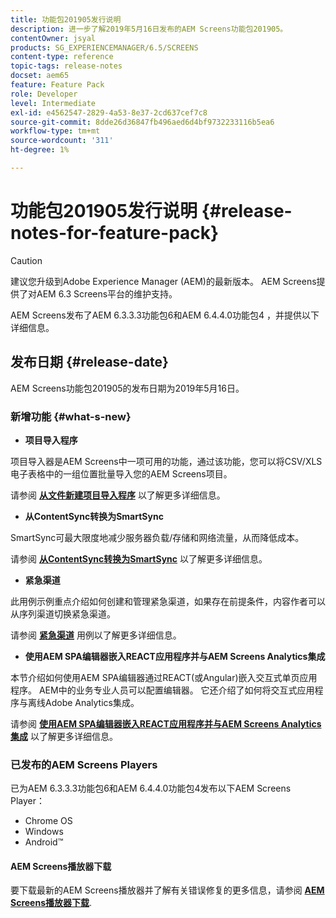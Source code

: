 ```yaml
---
title: 功能包201905发行说明
description: 进一步了解2019年5月16日发布的AEM Screens功能包201905。
contentOwner: jsyal
products: SG_EXPERIENCEMANAGER/6.5/SCREENS
content-type: reference
topic-tags: release-notes
docset: aem65
feature: Feature Pack
role: Developer
level: Intermediate
exl-id: e4562547-2829-4a53-8e37-2cd637cef7c8
source-git-commit: 8dde26d36847fb496aed6d4bf9732233116b5ea6
workflow-type: tm+mt
source-wordcount: '311'
ht-degree: 1%

---
```


# 功能包201905发行说明 {#release-notes-for-feature-pack}

>[!CAUTION]
>
>建议您升级到Adobe Experience Manager (AEM)的最新版本。 AEM Screens提供了对AEM 6.3 Screens平台的维护支持。

AEM Screens发布了AEM 6.3.3.3功能包6和AEM 6.4.4.0功能包4 ，并提供以下详细信息。

## 发布日期 {#release-date}

AEM Screens功能包201905的发布日期为2019年5月16日。

### 新增功能 {#what-s-new}

* **项目导入程序**

项目导入器是AEM Screens中一项可用的功能，通过该功能，您可以将CSV/XLS电子表格中的一组位置批量导入您的AEM Screens项目。

请参阅 **[从文件新建项目导入程序](project-importer.md)** 以了解更多详细信息。

* **从ContentSync转换为SmartSync**

SmartSync可最大限度地减少服务器负载/存储和网络流量，从而降低成本。

请参阅 **[从ContentSync转换为SmartSync](smartsync.md)** 以了解更多详细信息。

* **紧急渠道**

此用例示例重点介绍如何创建和管理紧急渠道，如果存在前提条件，内容作者可以从序列渠道切换紧急渠道。

请参阅 **[紧急渠道](emergency-channel.md)** 用例以了解更多详细信息。

* **使用AEM SPA编辑器嵌入REACT应用程序并与AEM Screens Analytics集成**

本节介绍如何使用AEM SPA编辑器通过REACT(或Angular)嵌入交互式单页应用程序。 AEM中的业务专业人员可以配置编辑器。 它还介绍了如何将交互式应用程序与离线Adobe Analytics集成。

请参阅 **[使用AEM SPA编辑器嵌入REACT应用程序并与AEM Screens Analytics集成](embedding-react-app.md)** 以了解更多详细信息。

### 已发布的AEM Screens Players

已为AEM 6.3.3.3功能包6和AEM 6.4.4.0功能包4发布以下AEM Screens Player：

* Chrome OS
* Windows
* Android™

#### AEM Screens播放器下载

要下载最新的AEM Screens播放器并了解有关错误修复的更多信息，请参阅 **[AEM Screens播放器下载](https://download.macromedia.com/screens/)**.
